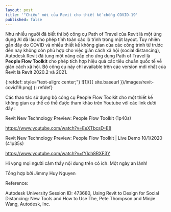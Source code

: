 ```yaml
---
layout: post
title: '"Chiêu" mới của Revit cho thiết kế chống COVID-19'
published: false
---
```


Như nhiều người đã biết thì bộ công cụ Path of Travel của Revit là một ứng dụng AI đã lâu cho phép tính toán các lộ trình trong một layout. Tuy nhiên gần đây do COVID và nhiều thiết kế không gian của các công trình từ trước đến nay không còn phù hợp cho việc giãn cách xã hội (social distancing), Autodesk Revit đã tung một nâng cấp cho ứng dụng Path of Travel là **People Flow Toolkit** cho phép tích hợp hiệu quả các tiêu chuẩn quốc tế về giãn cách xã hội. Bộ công cụ này chỉ available trên các version mới nhất của Revit là Revit 2020.2 và 2021.


{:refdef: style="text-align: center;"}
![1]({{ site.baseurl }}/images/revit-covid19.png)
{: refdef}


Các thao tác sử dụng bộ công cụ People Flow Toolkit cho một thiết kế không gian cụ thể có thể được tham khảo trên Youtube với các link dưới đây :


Revit New Technology Preview: People Flow Toolkit (1p40s)


https://www.youtube.com/watch?v=EeXTbcsD-E8


Revit New Technology Preview: People Flow Toolkit | Live Demo 10/1/2020 (41p35s)


https://www.youtube.com/watch?v=fYIch8RXF3Y


Hi vọng mọi người cảm thấy nội dung trên có ích. Một ngày an lành!


Tổng hợp bởi Jimmy Huy Nguyen


Reference:


Autodesk University Session ID: 473680, Using Revit to Design for Social Distancing: New Tools and How to Use The, Pete Thompson and Minjie Wang, Autodesk, Inc.